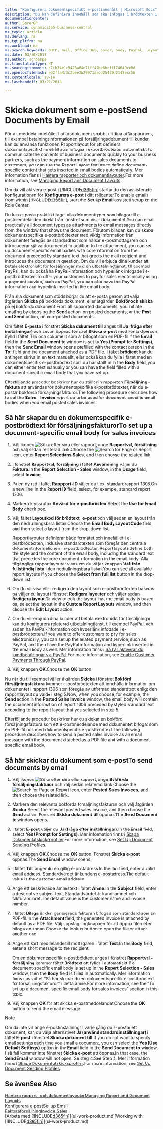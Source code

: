 ```yaml
---
title: "Konfigurera dokumentspecifikt e-postinnehåll | Microsoft Docs"
description: "Du kan definiera innehåll som ska infogas i brödtexten i ett e-postmeddelande, till exempel en PayPal-länk. Du kan också koppla dokument till e-postmeddelanden."
documentationcenter: 
author: SorenGP
ms.service: dynamics365-business-central
ms.topic: article
ms.devlang: na
ms.tgt_pltfrm: na
ms.workload: na
ms.search.keywords: SMTP, mail, Office 365, cover, body, PayPal, layout
ms.date: 03/30/2017
ms.author: sgroespe
ms.translationtype: HT
ms.sourcegitcommit: d7fb34e1c9428a64c71ff47be8bcff174649c00d
ms.openlocfilehash: ed2ffa433c2bee2b29971aacd25430d2148ecc56
ms.contentlocale: sv-se
ms.lasthandoff: 03/22/2018

---
```

# <a name="send-documents-by-email"></a><span data-ttu-id="4ccf9-104">Skicka dokument som e-post</span><span class="sxs-lookup"><span data-stu-id="4ccf9-104">Send Documents by Email</span></span>
<span data-ttu-id="4ccf9-105">För att meddela innehållet i affärsdokument snabbt till dina affärspartners, till exempel betalningsinformationen på försäljningsdokument till kunder, kan du använda funktionen Rapportlayout för att definiera dokumentspecifikt innehåll som infogas i e-postbrödtexter automatiskt.</span><span class="sxs-lookup"><span data-stu-id="4ccf9-105">To communicate the contents of business documents quickly to your business partners, such as the payment information on sales documents to customers, you can use the Report Layout feature to define document-specific content that gets inserted in email bodies automatically.</span></span> <span data-ttu-id="4ccf9-106">Mer information finns i [Hantera rapporter och dokumentlayouter](ui-manage-report-layouts.md).</span><span class="sxs-lookup"><span data-stu-id="4ccf9-106">For more information, see [Managing Report and Document Layouts](ui-manage-report-layouts.md).</span></span>

<span data-ttu-id="4ccf9-107">Om du vill aktivera e-post i [!INCLUDE[d365fin](includes/d365fin_md.md)] startar du den assisterade konfigurationen för **Konfigurera e-post** i ditt rollcenter.</span><span class="sxs-lookup"><span data-stu-id="4ccf9-107">To enable emails from within [!INCLUDE[d365fin](includes/d365fin_md.md)], start the **Set Up Email** assisted setup on the Role Center.</span></span>

<span data-ttu-id="4ccf9-108">Du kan e-posta praktiskt taget alla dokumenttyper som bilagor till e-postmeddelanden direkt från fönstret som visar dokumentet.</span><span class="sxs-lookup"><span data-stu-id="4ccf9-108">You can email practically all document types as attachments to email messages directly from the window that shows the document.</span></span> <span data-ttu-id="4ccf9-109">Förutom bilagan kan du skapa dokumentspecifika e-postbrödtexter med viktig information från dokumentet föregås av standardtext som hälsar e-postmottagaren och introducerar själva dokumentet.</span><span class="sxs-lookup"><span data-stu-id="4ccf9-109">In addition to the attachment, you can set up document-specific email bodies with core information from the document preceded by standard text that greets the mail recipient and introduces the document in question.</span></span> <span data-ttu-id="4ccf9-110">Om du vill erbjuda dina kunder att betala elektroniskt för försäljningar med en utbetalningtjänst, till exempel PayPal, kan du också ha PayPal-information och hyperlänk infogade i e-postbrödtexten.</span><span class="sxs-lookup"><span data-stu-id="4ccf9-110">To offer your customers to pay for sales electronically using a payment service, such as PayPal, you can also have the PayPal information and hyperlink inserted in the email body.</span></span>

<span data-ttu-id="4ccf9-111">Från alla dokument som stöds börjar du att e-posta genom att välja åtgärden **Skicka** på bokförda dokument, eller åtgärden **Bokför och skicka** på ej bokförda dokument.</span><span class="sxs-lookup"><span data-stu-id="4ccf9-111">From all supported documents, you initiate emailing by choosing the **Send** action, on posted documents, or the **Post and Send** action, on non-posted documents.</span></span>

<span data-ttu-id="4ccf9-112">Om fältet **E-posta** i fönstret **Skicka dokument till** anges till **Ja (fråga efter inställningar)** och sedan öppnas fönstret **Skicka e-post** med kontaktperson ifylld i fältet **Till:** och dokument som är bifogat som en PDF-fil.</span><span class="sxs-lookup"><span data-stu-id="4ccf9-112">If the **Email** field in the **Send Document to** window is set to **Yes (Prompt for Settings)**, then the **Send Email** window opens prefilled with the contact person in the **To:** field and the document attached as a PDF file.</span></span> <span data-ttu-id="4ccf9-113">I fältet **brödtext** kan du antingen skriva in en text manuellt, eller också kan du fylla i fältet med en dokumentspecifik e-postbrödtext som du har ställt in.</span><span class="sxs-lookup"><span data-stu-id="4ccf9-113">In the **Body** field, you can either enter text manually or you can have the field filled with a document-specific email body that you have set up.</span></span>

<span data-ttu-id="4ccf9-114">Efterföljande procedur beskriver hur du ställer in rapporten **Försäljning - faktura** att användas för dokumentspecifika e-postbrödtexter, när du e-postar bokförda försäljningsfakturor.</span><span class="sxs-lookup"><span data-stu-id="4ccf9-114">The following procedure describes how to set the **Sales - Invoice** report up to be used for document-specific email bodies when you email posted sales invoices.</span></span>

## <a name="to-set-up-a-document-specific-email-body-for-sales-invoices"></a><span data-ttu-id="4ccf9-115">Så här skapar du en dokumentspecifik e-postbrödtext för försäljningsfakturor</span><span class="sxs-lookup"><span data-stu-id="4ccf9-115">To set up a document-specific email body for sales invoices</span></span>
1. <span data-ttu-id="4ccf9-116">Välj ikonen ![Söka efter sida eller rapport](media/ui-search/search_small.png "Ikonen Söka efter sida eller rapport"), ange **Rapportval, försäljning** och välj sedan relaterad länk.</span><span class="sxs-lookup"><span data-stu-id="4ccf9-116">Choose the ![Search for Page or Report](media/ui-search/search_small.png "Search for Page or Report icon") icon, enter **Report Selections Sales**, and then choose the related link.</span></span>
2. <span data-ttu-id="4ccf9-117">I fönstret **Rapportval, försäljning** i fältet **Användning** väljer du **Faktura**.</span><span class="sxs-lookup"><span data-stu-id="4ccf9-117">In the **Report Selection - Sales** window, in the **Usage** field, select **Invoice**.</span></span>
3. <span data-ttu-id="4ccf9-118">På en ny rad i fältet **Rappport-ID** väljer du t.ex. standardrapport 1306.</span><span class="sxs-lookup"><span data-stu-id="4ccf9-118">On a new line, in the **Report ID** field, select, for example, standard report 1306.</span></span>
4. <span data-ttu-id="4ccf9-119">Markera kryssrutan **Använd för e-postbrödtex**.</span><span class="sxs-lookup"><span data-stu-id="4ccf9-119">Select the **Use for Email Body** check box.</span></span>
5. <span data-ttu-id="4ccf9-120">Välj fältet **Layoutkod för brödtext i e-post** och välj sedan en layout från den nedrullningsbara listan.</span><span class="sxs-lookup"><span data-stu-id="4ccf9-120">Choose the **Email Body Layout Code** field, and then select a layout from the drop-down list.</span></span>

    <span data-ttu-id="4ccf9-121">Rapportlayouter definierar både formatet och innehållet i e-postbrödtexten, inklusive standardtexten som föregår den centrala dokumentinformationen i e-postbrödtexten.</span><span class="sxs-lookup"><span data-stu-id="4ccf9-121">Report layouts define both the style and the content of the email body, including the standard text that precedes the core document information in the email body.</span></span> <span data-ttu-id="4ccf9-122">Alla tillgängliga rapportlayouter visas om du väljer knappen **Välj från fullständig lista** i den nedrullningsbara listan.</span><span class="sxs-lookup"><span data-stu-id="4ccf9-122">You can see all available report layouts if you choose the **Select from full list** button in the drop-down list.</span></span>
6. <span data-ttu-id="4ccf9-123">Om du vill visa eller redigera den layout som e-postbrödtexten baseras på väljer du layout i fönstret **Redigera layouter** och väljer sedan **Redigera layout**.</span><span class="sxs-lookup"><span data-stu-id="4ccf9-123">To view or edit the layout that the email body is based on, select the layout in the **Custom Report Layouts** window, and then choose the **Edit Layout** action.</span></span>
7. <span data-ttu-id="4ccf9-124">Om du vill erbjuda dina kunder att betala elektroniskt för försäljningar kan du konfigurera relaterad utbetalningtjänst, till exempel PayPal, och sedan ha PayPal-information och hyperlänk infogade i e-postbrödtexten.</span><span class="sxs-lookup"><span data-stu-id="4ccf9-124">If you want to offer customers to pay for sales electronically, you can set up the related payment service, such as PayPal, and then have the PayPal information and hyperlink inserted in the email body as well.</span></span> <span data-ttu-id="4ccf9-125">Mer information finns i [Så här aktiverar du kundbetalningar via PayPal](sales-how-enable-payment-service-extensions.md).</span><span class="sxs-lookup"><span data-stu-id="4ccf9-125">For more information, see [Enable Customer Payments Through PayPal](sales-how-enable-payment-service-extensions.md).</span></span>
8. <span data-ttu-id="4ccf9-126">Välj knappen **OK**.</span><span class="sxs-lookup"><span data-stu-id="4ccf9-126">Choose the **OK** button.</span></span>

<span data-ttu-id="4ccf9-127">Nu när du till exempel väljer åtgärden **Skicka** i fönstret **Bokförd försäljningsfaktura** kommer e-postbrödtexten att innehålla information om dokumentet i rapport 1306 som föregås av utformad standardtext enligt den rapportlayout du valde i steg 5.</span><span class="sxs-lookup"><span data-stu-id="4ccf9-127">Now, when you choose, for example, the **Send** action in the **Posted Sales Invoice** window, the email body will contain the document information of report 1306 preceded by styled standard text according to the report layout that you selected in step 5.</span></span>

<span data-ttu-id="4ccf9-128">Efterföljande procedur beskriver hur du skickar en bokförd försäljningsfaktura som ett e-postmeddelande med dokumentet bifogat som en PDF-fil och med dokumentspecifik e-postbrödtext.</span><span class="sxs-lookup"><span data-stu-id="4ccf9-128">The following procedure describes how to send a posted sales invoice as an email message with the document attached as a PDF file and with a document-specific email body.</span></span>

## <a name="to-send-documents-by-email"></a><span data-ttu-id="4ccf9-129">Så här skickar du dokument som e-post</span><span class="sxs-lookup"><span data-stu-id="4ccf9-129">To send documents by email</span></span>
1. <span data-ttu-id="4ccf9-130">Välj ikonen ![Söka efter sida eller rapport](media/ui-search/search_small.png "Ikonen Söka efter sida eller rapport"), ange **Bokförda försäljningsfakturor** och välj sedan relaterad länk.</span><span class="sxs-lookup"><span data-stu-id="4ccf9-130">Choose the ![Search for Page or Report](media/ui-search/search_small.png "Search for Page or Report icon") icon, enter **Posted Sales Invoices**, and then choose the related link.</span></span>
2. <span data-ttu-id="4ccf9-131">Markera den relevanta bokförda försäljningsfakturan och välj åtgärden **Skicka**.</span><span class="sxs-lookup"><span data-stu-id="4ccf9-131">Select the relevant posted sales invoice, and then choose the **Send** action.</span></span> <span data-ttu-id="4ccf9-132">Fönstret **Skicka dokument till** öppnas.</span><span class="sxs-lookup"><span data-stu-id="4ccf9-132">The **Send Document to** window opens.</span></span>
3. <span data-ttu-id="4ccf9-133">I fältet **E-post** väljer du **Ja (fråga efter inställningar)**.</span><span class="sxs-lookup"><span data-stu-id="4ccf9-133">In the **Email** field, select **Yes (Prompt for Settings)**.</span></span> <span data-ttu-id="4ccf9-134">Mer information finns i [Skapa Dokumentutskicksprofiler](sales-how-setup-document-send-profiles.md).</span><span class="sxs-lookup"><span data-stu-id="4ccf9-134">For more information, see [Set Up Document Sending Profiles](sales-how-setup-document-send-profiles.md).</span></span>
4. <span data-ttu-id="4ccf9-135">Välj knappen **OK**.</span><span class="sxs-lookup"><span data-stu-id="4ccf9-135">Choose the **OK** button.</span></span> <span data-ttu-id="4ccf9-136">Fönstret **Skicka e-post** öppnas.</span><span class="sxs-lookup"><span data-stu-id="4ccf9-136">The **Send Email** window opens.</span></span>
5. <span data-ttu-id="4ccf9-137">I fältet **Till:** anger du en giltig e-postadress.</span><span class="sxs-lookup"><span data-stu-id="4ccf9-137">In the **To:** field, enter a valid email address.</span></span> <span data-ttu-id="4ccf9-138">Standardvärdet är kundens e-postadress.</span><span class="sxs-lookup"><span data-stu-id="4ccf9-138">The default value is the customer email address.</span></span>
6. <span data-ttu-id="4ccf9-139">Ange ett beskrivande ämnestext i fältet **Ämne**.</span><span class="sxs-lookup"><span data-stu-id="4ccf9-139">In the **Subject** field, enter a descriptive subject text.</span></span> <span data-ttu-id="4ccf9-140">Standardvärdet är kundnamnet och fakturanumret.</span><span class="sxs-lookup"><span data-stu-id="4ccf9-140">The default value is the customer name and invoice number.</span></span>
7. <span data-ttu-id="4ccf9-141">I fältet **Bilaga** är den genererade fakturan bifogad som standard som en PDF-fil.</span><span class="sxs-lookup"><span data-stu-id="4ccf9-141">In the **Attachment** field, the generated invoice is attached by default as a PDF file.</span></span> <span data-ttu-id="4ccf9-142">Välj uppslagningknappen för att öppna filen eller bifoga en annan.</span><span class="sxs-lookup"><span data-stu-id="4ccf9-142">Choose the lookup button to open the file or attach another one.</span></span>
8. <span data-ttu-id="4ccf9-143">Ange ett kort meddelande till mottagaren i fältet **Text**.</span><span class="sxs-lookup"><span data-stu-id="4ccf9-143">In the **Body** field, enter a short message to the recipient.</span></span>

    <span data-ttu-id="4ccf9-144">Om en dokumentspecifik e-postbrödtext anges i fönstret **Rapportval - försäljning** kommer fältet **Brödtext** att fyllas i automatiskt.</span><span class="sxs-lookup"><span data-stu-id="4ccf9-144">If a document-specific email body is set up in the **Report Selection - Sales** window, then the **Body** field is filled in automatically.</span></span> <span data-ttu-id="4ccf9-145">Mer information finns i avsnittet “Så här skapar du en dokumentspecifik e-postbrödtext för försäljningsfakturor” i detta ämne.</span><span class="sxs-lookup"><span data-stu-id="4ccf9-145">For more information, see the "To set up a document-specific email body for sales invoices" section in this topic.</span></span>
9. <span data-ttu-id="4ccf9-146">Välj knappen **OK** för att skicka e-postmeddelandet.</span><span class="sxs-lookup"><span data-stu-id="4ccf9-146">Choose the **OK** button to send the email message.</span></span>

> [!NOTE]  
>   <span data-ttu-id="4ccf9-147">Om du inte vill ange e-postinställningar varje gång du e-postar ett dokument, kan du välja alternativet **Ja (använd standardinställningar)** i fältet **E-post** i fönstret **Skicka dokument till**.</span><span class="sxs-lookup"><span data-stu-id="4ccf9-147">If you do not want to specify email settings each time you email a document, you can select the **Yes (Use Default Settings)** option in the **Email** field in the **Send Document to** window.</span></span> <span data-ttu-id="4ccf9-148">I så fall kommer inte fönstret **Skicka e-post** att öppnas.</span><span class="sxs-lookup"><span data-stu-id="4ccf9-148">In that case, the **Send Email** window will not open.</span></span> <span data-ttu-id="4ccf9-149">Se steg 4.</span><span class="sxs-lookup"><span data-stu-id="4ccf9-149">See Step 4.</span></span> <span data-ttu-id="4ccf9-150">Mer information finns i [Skapa Dokumentutskicksprofiler](sales-how-setup-document-send-profiles.md).</span><span class="sxs-lookup"><span data-stu-id="4ccf9-150">For more information, see [Set Up Document Sending Profiles](sales-how-setup-document-send-profiles.md).</span></span>

## <a name="see-also"></a><span data-ttu-id="4ccf9-151">Se även</span><span class="sxs-lookup"><span data-stu-id="4ccf9-151">See Also</span></span>
[<span data-ttu-id="4ccf9-152">Hantera rapport- och dokumentlayouter</span><span class="sxs-lookup"><span data-stu-id="4ccf9-152">Managing Report and Document Layouts</span></span>](ui-manage-report-layouts.md)  
[<span data-ttu-id="4ccf9-153">Konfigurera e-post</span><span class="sxs-lookup"><span data-stu-id="4ccf9-153">Set up Email</span></span>](admin-how-setup-email.md)  
[<span data-ttu-id="4ccf9-154">Fakturaförsäljning</span><span class="sxs-lookup"><span data-stu-id="4ccf9-154">Invoice Sales</span></span>](sales-how-invoice-sales.md)  
<span data-ttu-id="4ccf9-155">[Arbeta med [!INCLUDE[d365fin](includes/d365fin_md.md)]](ui-work-product.md)</span><span class="sxs-lookup"><span data-stu-id="4ccf9-155">[Working with [!INCLUDE[d365fin](includes/d365fin_md.md)]](ui-work-product.md)</span></span>


